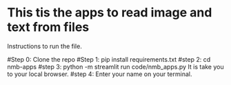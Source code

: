 # This tis the apps to read image and text from files

Instructions to run the file.

#Step 0: Clone the repo
#Step 1: pip install requirements.txt
#step 2: cd nmb-apps
#step 3: python -m streamlit run code/nmb_apps.py 
    It is take you to your local browser.
#step 4: Enter your name on your terminal.